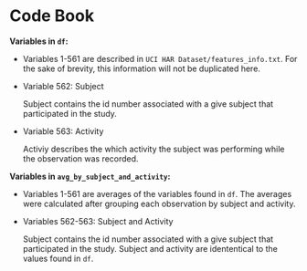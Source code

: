 # Code Book

**Variables in `df`:**

  * Variables 1-561 are described in `UCI HAR Dataset/features_info.txt`. For the sake of brevity, this information will not be duplicated here.

  * Variable 562: Subject

    Subject contains the id number associated with a give subject that participated in the study.
  
  * Variable 563: Activity

    Activiy describes the which activity the subject was performing while the observation was recorded.

**Variables in `avg_by_subject_and_activity`:**

  * Variables 1-561 are averages of the variables found in `df`. The averages were calculated after grouping each observation by subject and activity.

  * Variables 562-563: Subject and Activity

    Subject contains the id number associated with a give subject that participated in the study.
    Subject and activity are idententical to the values found in `df`.
